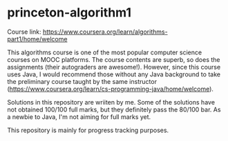 # princeton-algorithm1

Course link: https://www.coursera.org/learn/algorithms-part1/home/welcome

This algorithms course is one of the most popular computer science courses on MOOC platforms. The course contents are superb, so does the assignments (their autograders are awesome!). However, since this course uses Java, I would recommend those without any Java background to take the preliminary course taught by the same instructor (https://www.coursera.org/learn/cs-programming-java/home/welcome).

Solutions in this repository are wriiten by me. Some of the solutions have not obtained 100/100 full marks, but they definitely pass the 80/100 bar. As a newbie to Java, I'm not aiming for full marks yet. 

This repository is mainly for progress tracking purposes.
